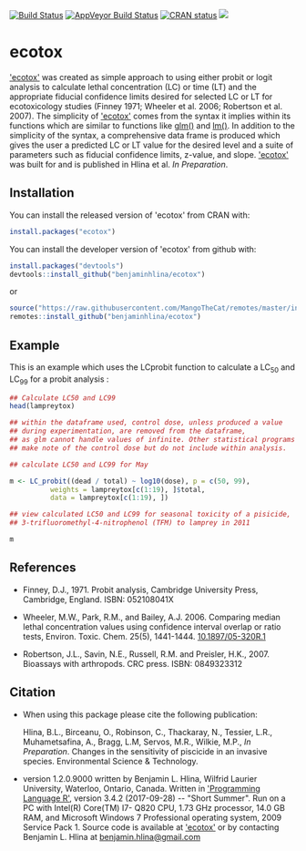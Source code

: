 [![Build Status](https://travis-ci.org/benjaminhlina/ecotox.svg?branch=master)](https://travis-ci.org/benjaminhlina/ecotox) [![AppVeyor Build Status](https://ci.appveyor.com/api/projects/status/github/benjaminhlina/ecotox?branch=master&svg=true)](https://ci.appveyor.com/project/benjaminhlina/ecotox) [![CRAN status](http://www.r-pkg.org/badges/version/ecotox)](https://cran.r-project.org/package=ecotox) [![](http://cranlogs.r-pkg.org/badges/grand-total/ecotox)](http://cran.rstudio.com/web/packages/ecotox/index.html)

# ecotox
['ecotox'](https://cran.r-project.org/web/packages/ecotox/index.html) was created as simple approach to using either probit or logit analysis to calculate lethal concentration (LC) or time (LT) and the appropriate fiducial confidence limits desired for selected LC or LT for ecotoxicology studies (Finney 1971; Wheeler et al. 2006; Robertson et al. 2007). The simplicity of ['ecotox'](https://cran.r-project.org/web/packages/ecotox/index.html) comes from the syntax it implies within its functions which are similar to functions like [glm()](https://stat.ethz.ch/R-manual/R-devel/library/stats/html/glm.html) and [lm()](https://stat.ethz.ch/R-manual/R-devel/library/stats/html/lm.html). In addition to the simplicity of the syntax, a comprehensive data frame is produced which gives the user a predicted LC or LT value for the desired level and a suite of parameters such as fiducial confidence limits, z-value, and slope.
['ecotox'](https://cran.r-project.org/web/packages/ecotox/index.html) was built for and is published in Hlina et al. *In Preparation*. 


## Installation
You can install the released version of 'ecotox' from CRAN with:

``` r 
install.packages("ecotox")
```


You can install the developer version of 'ecotox' from github with:


``` r
install.packages("devtools")
devtools::install_github("benjaminhlina/ecotox")
```

or 

``` r
source("https://raw.githubusercontent.com/MangoTheCat/remotes/master/install-github.R")$value("mangothecat/remotes")
remotes::install_github("benjaminhlina/ecotox")
```

## Example

This is an example which uses the LCprobit function to calculate a LC<sub>50</sub> and LC<sub>99</sub> for a probit analysis : 


``` r
## Calculate LC50 and LC99
head(lampreytox)

## within the dataframe used, control dose, unless produced a value
## during experimentation, are removed from the dataframe,
## as glm cannot handle values of infinite. Other statistical programs
## make note of the control dose but do not include within analysis. 

## calculate LC50 and LC99 for May

m <- LC_probit((dead / total) ~ log10(dose), p = c(50, 99),
          weights = lampreytox[c(1:19), ]$total,
          data = lampreytox[c(1:19), ])

## view calculated LC50 and LC99 for seasonal toxicity of a pisicide,
## 3-trifluoromethyl-4-nitrophenol (TFM) to lamprey in 2011

m
```

## References 

* Finney, D.J., 1971. Probit analysis, Cambridge University Press, Cambridge, England. ISBN: 052108041X
 
* Wheeler, M.W., Park, R.M., and Bailey, A.J. 2006. Comparing median lethal concentration values using confidence interval overlap or ratio tests, Environ. Toxic. Chem. 25(5), 1441-1444. [10.1897/05-320R.1](http://onlinelibrary.wiley.com/doi/10.1897/05-320R.1/abstract)

* Robertson, J.L., Savin, N.E., Russell, R.M. and Preisler, H.K., 2007. Bioassays with arthropods. CRC press. ISBN: 0849323312

## Citation 

* When using this package please cite the following  publication:

  Hlina, B.L., Birceanu, O., Robinson, C., Thackaray, N., Tessier, L.R., Muhametsafina, A., Bragg,   L.M, Servos, M.R., Wilkie, M.P., *In Preparation*. Changes in the sensitivity of     piscicide in an invasive species. Environmental Science & Technology.



* version 1.2.0.9000 written by Benjamin L. Hlina, Wilfrid Laurier University, Waterloo, Ontario, Canada. Written in ['Programming Language R'](https://www.r-project.org/), version 3.4.2 (2017-09-28) -- "Short Summer". Run on a PC with Intel(R) Core(TM) I7- Q820 CPU, 1.73 GHz processor, 14.0 GB RAM, and Microsoft Windows 7 Professional operating system, 2009 Service Pack 1. Source code is available at ['ecotox'](https://github.com/benjaminhlina/ecotox) or by contacting Benjamin L. Hlina at benjamin.hlina@gmail.com
